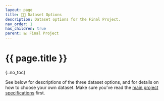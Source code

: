 ```yaml
---
layout: page
title: 👨‍💻 Dataset Options
description: Dataset options for the Final Project.
nav_order: 1
has_children: true
parent: 📊 Final Project
---
```


# {{ page.title }}
{:.no_toc}

See below for descriptions of the three dataset options, and for details on how to choose your own dataset. Make sure you've read the [main project specifications](../) first.
